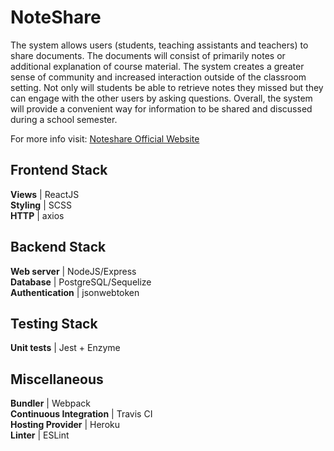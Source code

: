 # NoteShare

The system allows users (students, teaching assistants and teachers) to share documents. The documents will consist of primarily notes or additional explanation of course material. The system creates a greater sense of community and increased interaction outside of the classroom setting. Not only will students be able to retrieve notes they missed but they can engage with the other users by asking questions. Overall, the system will provide a convenient way for information to be shared and discussed during a school semester.

For more info visit: [Noteshare Official Website](https://e-learning-noteshare.herokuapp.com/)

## Frontend Stack
**Views** | ReactJS  
**Styling** | SCSS  
**HTTP** | axios  

## Backend Stack
**Web server** | NodeJS/Express  
**Database** | PostgreSQL/Sequelize  
**Authentication** | jsonwebtoken  

## Testing Stack
**Unit tests** | Jest + Enzyme  

## Miscellaneous
**Bundler** | Webpack  
**Continuous Integration** | Travis CI  
**Hosting Provider** | Heroku  
**Linter** | ESLint


